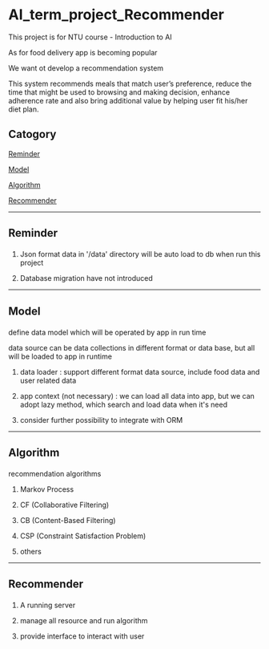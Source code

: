 # AI_term_project_Recommender

This project is for NTU course - Introduction to AI

As for food delivery app is becoming popular

We want ot develop a recommendation system

This system recommends meals that match user’s preference, reduce the time that might be used to browsing and making decision, enhance adherence rate and also bring additional value by helping user fit his/her diet plan. 

## Catogory

<a href='#Reminder'>Reminder</a>

<a href='#model'>Model</a>

<a href='#algorithm'>Algorithm</a>

<a href='#recommender'>Recommender</a>

---
## <p id=reminder>Reminder</p>

1. Json format data in '/data' directory will be auto load to db when run this project

2. Database migration have not introduced

---
## <p id=model>Model</p>

define data model which will be operated by app in run time

data source can be data collections in different format or data base, but all will be loaded to app in runtime

1. data loader : support different format data source, include food data and user related data

2. app context (not necessary) : we can load all data into app, but we can adopt lazy method, which search and load data when it's need

3. consider further possibility to integrate with ORM

---
## <p id=algorithm>Algorithm</p>

recommendation algorithms

1. Markov Process

2. CF (Collaborative Filtering)

3. CB (Content-Based Filtering)

4. CSP (Constraint Satisfaction Problem)

5. others

---
## <p id=recommender>Recommender</p>

1. A running server

2. manage all resource and run algorithm

3. provide interface to interact with user

